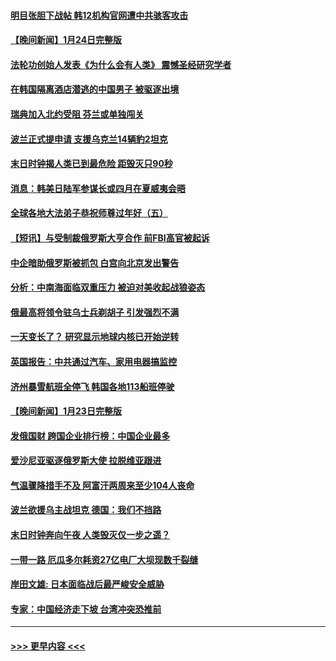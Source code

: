 #### [明目张胆下战帖 韩12机构官网遭中共骇客攻击](../pages/prog202/a103634315.md?t=01251243) 
#### [【晚间新闻】1月24日完整版](../pages/prog202/a103634277.md?t=01251243) 
#### [法轮功创始人发表《为什么会有人类》 震憾圣经研究学者](../pages/prog202/a103634266.md?t=01251243) 
#### [在韩国隔离酒店潜逃的中国男子 被驱逐出境](../pages/prog202/a103634200.md?t=01251243) 
#### [瑞典加入北约受阻 芬兰或单独闯关](../pages/prog202/a103634128.md?t=01251243) 
#### [波兰正式提申请 支援乌克兰14辆豹2坦克](../pages/prog202/a103634130.md?t=01251243) 
#### [末日时钟揭人类已到最危险  距毁灭只90秒](../pages/prog202/a103634131.md?t=01251243) 
#### [消息：韩美日陆军参谋长或四月在夏威夷会晤](../pages/prog202/a103633910.md?t=01251243) 
#### [全球各地大法弟子恭祝师尊过年好（五）](../pages/prog202/a103633947.md?t=01251243) 
#### [【短讯】与受制裁俄罗斯大亨合作 前FBI高官被起诉](../pages/prog202/a103633912.md?t=01251243) 
#### [中企暗助俄罗斯被抓包 白宫向北京发出警告](../pages/prog202/a103633798.md?t=01251243) 
#### [分析：中南海面临双重压力 被迫对美收起战狼姿态](../pages/prog202/a103633708.md?t=01251243) 
#### [俄最高将领令驻乌士兵剃胡子 引发强烈不满](../pages/prog202/a103633698.md?t=01251243) 
#### [一天变长了？ 研究显示地球内核已开始逆转](../pages/prog202/a103633705.md?t=01251243) 
#### [英国报告：中共通过汽车、家用电器搞监控](../pages/prog202/a103633702.md?t=01251243) 
#### [济州暴雪航班全停飞 韩国各地113船班停驶](../pages/prog202/a103633641.md?t=01251243) 
#### [【晚间新闻】1月23日完整版](../pages/prog202/a103633210.md?t=01251243) 
#### [发俄国财 跨国企业排行榜：中国企业最多](../pages/prog202/a103633290.md?t=01251243) 
#### [爱沙尼亚驱逐俄罗斯大使 拉脱维亚跟进](../pages/prog202/a103633268.md?t=01251243) 
#### [气温骤降措手不及 阿富汗两周来至少104人丧命](../pages/prog202/a103633211.md?t=01251243) 
#### [波兰欲援乌主战坦克 德国：我们不挡路](../pages/prog202/a103633151.md?t=01251243) 
#### [末日时钟奔向午夜 人类毁灭仅一步之遥？](../pages/prog202/a103633152.md?t=01251243) 
#### [一带一路 厄瓜多尔耗资27亿电厂大坝现数千裂缝](../pages/prog202/a103633077.md?t=01251243) 
#### [岸田文雄: 日本面临战后最严峻安全威胁](../pages/prog202/a103632971.md?t=01251243) 
#### [专家：中国经济走下坡 台湾冲突恐推前](../pages/prog202/a103632675.md?t=01251243) 

----
#### [ >>> 更早内容 <<< ](../indexes/prog202-earlier.md)
